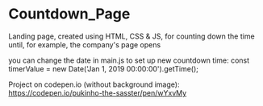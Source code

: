 # Countdown_Page

Landing page, created using HTML, CSS & JS, for counting down the time until, for example, the company's page opens

you can change the date in main.js to set up new countdown time:
const timerValue = new Date('Jan 1, 2019 00:00:00').getTime();

Project on codepen.io (without background image): https://codepen.io/pukinho-the-sasster/pen/wYxvMy
